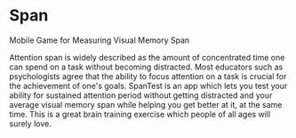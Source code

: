 # Span
Mobile Game for Measuring Visual Memory Span 

Attention span is widely described as the amount of concentrated time one can spend on a task without becoming distracted. Most educators such as psychologists agree that the ability to focus attention on a task is crucial for the achievement of one's goals.  SpanTest is an app which lets you test your ability for sustained attention period without getting distracted and your average visual memory span while helping you get better at it, at the same time. This is a great brain training exercise which people of all ages will surely love.
